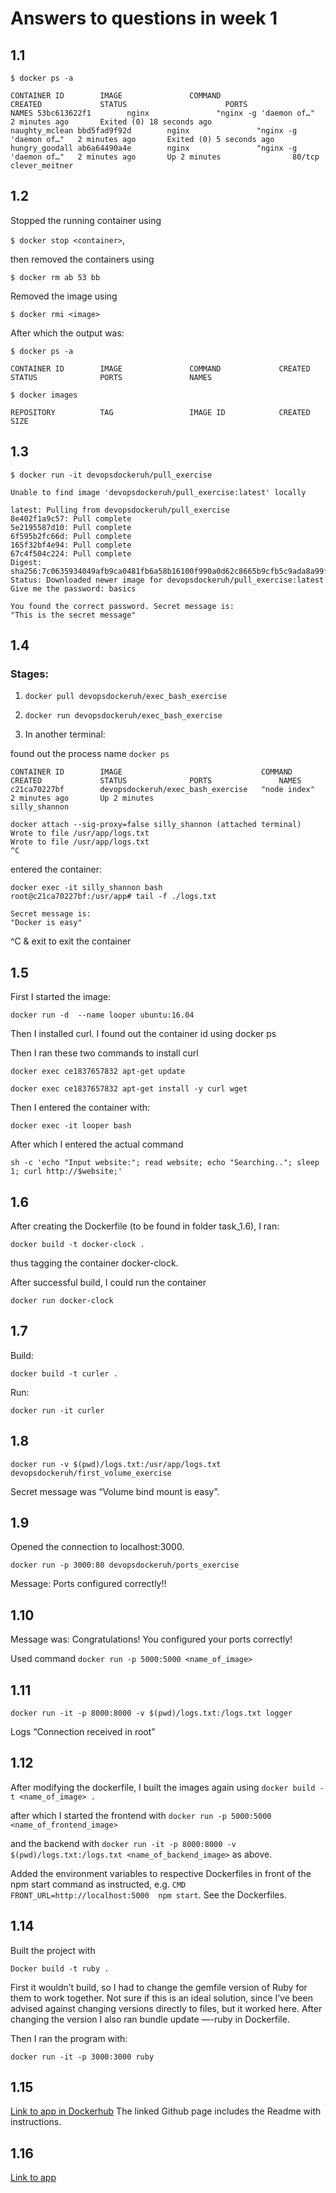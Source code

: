 # Answers to questions in week 1


## 1.1

`$ docker ps -a`

`CONTAINER ID        IMAGE               COMMAND                  CREATED             STATUS                      PORTS               NAMES
53bc613622f1        nginx               "nginx -g 'daemon of…"   2 minutes ago       Exited (0) 18 seconds ago                       naughty_mclean
bbd5fad9f92d        nginx               "nginx -g 'daemon of…"   2 minutes ago       Exited (0) 5 seconds ago                        hungry_goodall
ab6a64490a4e        nginx               "nginx -g 'daemon of…"   2 minutes ago       Up 2 minutes                80/tcp              clever_meitner`


## 1.2 

Stopped the running container using 

`$ docker stop <container>`, 

then removed the containers using

`$ docker rm ab 53 bb`

Removed the image using 

`$ docker rmi <image>`

After which the output was: 

`$ docker ps -a`

`CONTAINER ID        IMAGE               COMMAND             CREATED             STATUS              PORTS               NAMES`


`$ docker images`

`REPOSITORY          TAG                 IMAGE ID            CREATED             SIZE`


## 1.3

`
$ docker run -it devopsdockeruh/pull_exercise
`

```
Unable to find image 'devopsdockeruh/pull_exercise:latest' locally

latest: Pulling from devopsdockeruh/pull_exercise
8e402f1a9c57: Pull complete 
5e2195587d10: Pull complete 
6f595b2fc66d: Pull complete 
165f32bf4e94: Pull complete 
67c4f504c224: Pull complete 
Digest: sha256:7c0635934049afb9ca0481fb6a58b16100f990a0d62c8665b9cfb5c9ada8a99f
Status: Downloaded newer image for devopsdockeruh/pull_exercise:latest
Give me the password: basics

You found the correct password. Secret message is:
"This is the secret message"
```

## 1.4

### Stages: 

1. `docker pull devopsdockeruh/exec_bash_exercise`

2. `docker run devopsdockeruh/exec_bash_exercise`

3. In another terminal: 

found out the process name
`docker ps`

```
CONTAINER ID        IMAGE                               COMMAND                  CREATED             STATUS              PORTS               NAMES
c21ca70227bf        devopsdockeruh/exec_bash_exercise   "node index"             2 minutes ago       Up 2 minutes                            silly_shannon

docker attach --sig-proxy=false silly_shannon (attached terminal)
Wrote to file /usr/app/logs.txt
Wrote to file /usr/app/logs.txt
^C
```

entered the container:

```
docker exec -it silly_shannon bash
root@c21ca70227bf:/usr/app# tail -f ./logs.txt

Secret message is:
"Docker is easy"
```

^C  & exit to exit the container 

## 1.5

First I started the image:

`docker run -d  --name looper ubuntu:16.04`


Then I installed curl. I found out the container id using docker ps


Then I ran these two commands to install curl

`docker exec ce1837657832 apt-get update`

`docker exec ce1837657832 apt-get install -y curl wget`


Then I entered the container with: 

`docker exec -it looper bash`

After which I entered the actual command

`sh -c 'echo "Input website:"; read website; echo "Searching.."; sleep 1; curl http://$website;'`

## 1.6

After creating the Dockerfile (to be found in folder task_1.6), I ran: 

`docker build -t docker-clock .`

thus tagging the container docker-clock. 

After successful build, I could run the container 

`docker run docker-clock`


## 1.7

Build:

`docker build -t curler .`

Run: 

`docker run -it curler`




## 1.8


`docker run -v $(pwd)/logs.txt:/usr/app/logs.txt devopsdockeruh/first_volume_exercise`

Secret message was “Volume bind mount is easy”.

## 1.9

Opened the connection to localhost:3000.

`docker run -p 3000:80 devopsdockeruh/ports_exercise`

Message: Ports configured correctly!! 

## 1.10 

Message was: Congratulations! You configured your ports correctly!	

Used command `docker run -p 5000:5000 <name_of_image>`

## 1.11

`docker run -it -p 8000:8000 -v $(pwd)/logs.txt:/logs.txt logger `

Logs  “Connection received in root”


## 1.12

After modifying the dockerfile, I built the images again using 
`docker build -t <name_of_image> . `

after which I started the frontend with 
`docker run -p 5000:5000 <name_of_frontend_image> `

and the backend with `docker run -it -p 8000:8000 -v $(pwd)/logs.txt:/logs.txt <name_of_backend_image>` as above.

Added the environment variables to respective Dockerfiles in front of the npm start command as instructed, e.g. 
`CMD FRONT_URL=http://localhost:5000  npm start`. See the Dockerfiles.

## 1.14


Built the project with 

`Docker build -t ruby .`

First it wouldn’t build, so I had to change the gemfile version of Ruby for them to work together. Not sure if this is an ideal solution, since I’ve been advised against changing versions directly to files, but it worked here. After changing the version I also ran bundle update —-ruby in Dockerfile.


Then I ran the program with:

`docker run -it -p 3000:3000 ruby `

## 1.15

[Link to app in Dockerhub](https://cloud.docker.com/repository/docker/larenala/countries) The linked Github page includes the Readme with instructions.

## 1.16

[Link to app](https://heroku-docker-practice.herokuapp.com)
